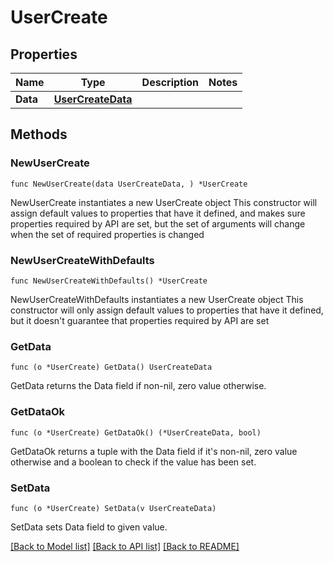 # UserCreate

## Properties

Name | Type | Description | Notes
------------ | ------------- | ------------- | -------------
**Data** | [**UserCreateData**](UserCreateData.md) |  | 

## Methods

### NewUserCreate

`func NewUserCreate(data UserCreateData, ) *UserCreate`

NewUserCreate instantiates a new UserCreate object
This constructor will assign default values to properties that have it defined,
and makes sure properties required by API are set, but the set of arguments
will change when the set of required properties is changed

### NewUserCreateWithDefaults

`func NewUserCreateWithDefaults() *UserCreate`

NewUserCreateWithDefaults instantiates a new UserCreate object
This constructor will only assign default values to properties that have it defined,
but it doesn't guarantee that properties required by API are set

### GetData

`func (o *UserCreate) GetData() UserCreateData`

GetData returns the Data field if non-nil, zero value otherwise.

### GetDataOk

`func (o *UserCreate) GetDataOk() (*UserCreateData, bool)`

GetDataOk returns a tuple with the Data field if it's non-nil, zero value otherwise
and a boolean to check if the value has been set.

### SetData

`func (o *UserCreate) SetData(v UserCreateData)`

SetData sets Data field to given value.



[[Back to Model list]](../README.md#documentation-for-models) [[Back to API list]](../README.md#documentation-for-api-endpoints) [[Back to README]](../README.md)



